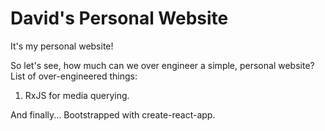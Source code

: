 # David's Personal Website
It's my personal website!

So let's see, how much can we over engineer a simple, personal website?
List of over-engineered things:
1. RxJS for media querying.

And finally...
Bootstrapped with create-react-app.
